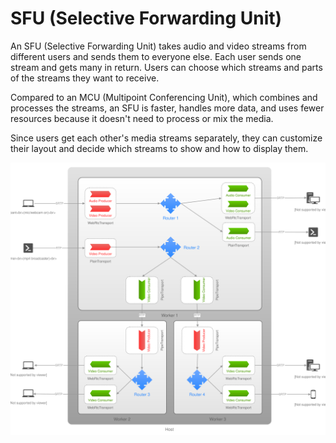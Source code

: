 # SFU (Selective Forwarding Unit)

An SFU (Selective Forwarding Unit) takes audio and video streams from different users and sends them to everyone else. Each user sends one stream and gets many in return. Users can choose which streams and parts of the streams they want to receive.

Compared to an MCU (Multipoint Conferencing Unit), which combines and processes the streams, an SFU is faster, handles more data, and uses fewer resources because it doesn't need to process or mix the media.

Since users get each other's media streams separately, they can customize their layout and decide which streams to show and how to display them.

![alt text](./assets/mediasoup-v3.svg)
